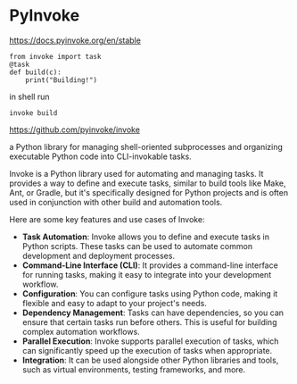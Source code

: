 # PyInvoke

https://docs.pyinvoke.org/en/stable
```
from invoke import task
@task
def build(c):
    print("Building!")
```
in shell run 
```
invoke build
```

https://github.com/pyinvoke/invoke

a Python library for managing shell-oriented subprocesses and organizing executable Python code into CLI-invokable tasks. 

Invoke is a Python library used for automating and managing tasks. 
It provides a way to define and execute tasks, similar to build tools like Make, Ant, or Gradle, 
but it's specifically designed for Python projects and is often used in conjunction with other build and automation tools.

Here are some key features and use cases of Invoke:
- **Task Automation**: Invoke allows you to define and execute tasks in Python scripts. These tasks can be used to automate common development and deployment processes.
- **Command-Line Interface (CLI)**: It provides a command-line interface for running tasks, making it easy to integrate into your development workflow.
- **Configuration**: You can configure tasks using Python code, making it flexible and easy to adapt to your project's needs.
- **Dependency Management**: Tasks can have dependencies, so you can ensure that certain tasks run before others. This is useful for building complex automation workflows.
- **Parallel Execution**: Invoke supports parallel execution of tasks, which can significantly speed up the execution of tasks when appropriate.
- **Integration**: It can be used alongside other Python libraries and tools, such as virtual environments, testing frameworks, and more.
